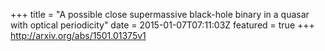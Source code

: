 +++
title = "A possible close supermassive black-hole binary in a quasar with optical   periodicity"
date = 2015-01-07T07:11:03Z
featured = true
+++
http://arxiv.org/abs/1501.01375v1